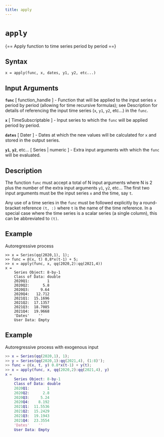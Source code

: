 ```yaml
---
title: apply
---
```


# `apply`

{== Apply function to time series period by period ==}


## Syntax ##

    x = apply(func, x, dates, y1, y2, etc...)

## Input Arguments ##

__`func`__ [ function_handle ] -
Function that will be applied to the input series `x` period by period
(allowing for time recursive formulas); see Description for details of
referencing the input time series (`x`, `y1`, `y2`, etc...) in the
`func`.

__`x`__ [ TimeSubscriptable ] -
Input series to which the `func` will be applied period by period.

__`dates`__ [ Dater ] -
Dates at which the new values will be calculated for `x` and stored in
the output series.

__`y1`__, __`y2`__, etc... [ Series | numeric ] -
Extra input arguments with which the `func` will be evaluated.

## Description ##

The function `func` must accept a total of N input arguments where N is 2
plus the number of the extra input arguments `y1`, `y2`, etc... The first
two input arguments must be the input series `x` and the time,
say `t`.

Any use of a time series in the `func` must be followed explicitly by
a round-bracket reference `(t, :)` where `t` is the name of the time
reference. In a special case where the time series is a scalar series
(a single column), this can be abbreviated to `(t)`.


## Example ##

Autoregressive process

    >> x = Series(qq(2020,1), 1);               
    >> func = @(x, t) 0,8*x(t-1) + 5;
    >> x = apply(func, x, qq(2020,2):qq(2021,4))
    x = 
        Series Object: 8-by-1
        Class of Data: double
        2020Q1:        1
        2020Q2:      5.8
        2020Q3:     9.64
        2020Q4:   12.712
        2021Q1:  15.1696
        2021Q2:  17.1357
        2021Q3:  18.7085
        2021Q4:  19.9668
        'Dates'    ''
        User Data: Empty


## Example ##

Autoregressive process with exogenous input

```matlab
>> x = Series(qq(2020,1), 1);                
>> y = Series(qq(2020,1):qq(2021,4), (1:8)');
>> func = @(x, t, y) 0.8*x(t-1) + y(t);      
>> x = apply(func, x, qq(2020,2):qq(2021,4), y)
x = 
    Series Object: 8-by-1
    Class of Data: double
    2020Q1:        1
    2020Q2:      2.8
    2020Q3:     5.24
    2020Q4:    8.192
    2021Q1:  11.5536
    2021Q2:  15.2429
    2021Q3:  19.1943
    2021Q4:  23.3554
    'Dates'    ''
    User Data: Empty
```

